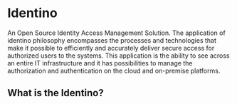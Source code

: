 # Identino

An Open Source Identity Access Management Solution. The application of identino philosophy encompasses the processes and technologies that make it possible to efficiently and accurately deliver secure access for authorized users to the systems. This application is the ability to see across an entire IT infrastructure and it has possibilities to manage the authorization and authentication on the cloud and on-premise platforms.

## What is the Identino?
